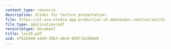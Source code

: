 ```yaml
---
content_type: resource
description: Slides for lecture presentation.
file: https://ol-ocw-studio-app-production.s3.amazonaws.com/courses/15-511-financial-accounting-summer-2004/af618368e4dd29b3a9c0856f1b2d69e0_lec10.pdf
file_type: application/pdf
resourcetype: Document
title: lec10.pdf
uid: af618368-e4dd-29b3-a9c0-856f1b2d69e0
---
```

